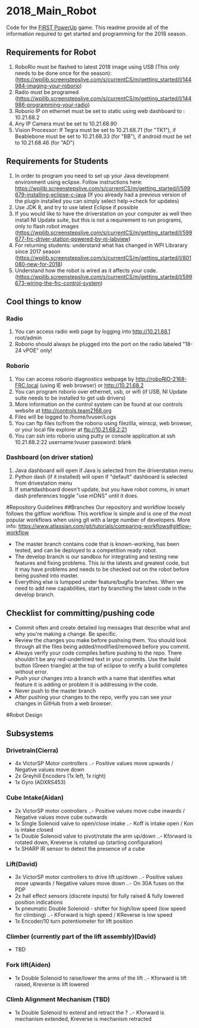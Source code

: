 # 2018_Main_Robot
Code for the [FIRST PowerUp](https://youtu.be/HZbdwYiCY74) game. This readme provide all of the information required to get started and programming for the 2018 season. 

## Requirements for Robot
1. RoboRio must be flashed to latest 2018 image using USB (This only needs to be done once for the season): (https://wpilib.screenstepslive.com/s/currentCS/m/getting_started/l/144984-imaging-your-roborio)
2. Radio must be programed (https://wpilib.screenstepslive.com/s/currentCS/m/getting_started/l/144986-programming-your-radio)
3. Roborio IP on ethernet must be set to static using web dashboard to : 10.21.68.2
4. Any IP Camera must be set to 10.21.68.90
5. Vision Processor: If Tegra must be set to 10.21.68.71 (for "TK1"), if Beablebone must be set to 10.21.68.33 (for "BB"), if android must be set to 10.21.68.46 (for "AD")

## Requirements for Students
1. In order to program you need to set up your Java development environment using eclipse. Follow instructions here: https://wpilib.screenstepslive.com/s/currentCS/m/getting_started/l/599679-installing-eclipse-c-java (If you already had a previous version of the plugin installed you can simply select help->check for updates)
2. Use JDK 8, and try to use latest Eclipse if possible
3. If you would like to have the driverstation on your computer as well then install NI Update suite, but this is not a requirement to run programs, only to flash robot images (https://wpilib.screenstepslive.com/s/currentCS/m/getting_started/l/599677-frc-driver-station-powered-by-ni-labview)
4. For returning students: understand what has changed in WPI Librarary since 2017 season (https://wpilib.screenstepslive.com/s/currentCS/m/getting_started/l/801080-new-for-2018)
5. Understand how the robot is wired as it affects your code. (https://wpilib.screenstepslive.com/s/currentCS/m/getting_started/l/599673-wiring-the-frc-control-system)
## Cool things to know
### Radio
1. You can access radio web page by logging into http://10.21.68.1 root/admin
2. Roborio should always be plugged into the port on the radio labeled "18-24 vPOE" only!

### Roborio
1. You can access roborio diagnostics webpage by http://roboRIO-2168-FRC.local (using IE web browser) or http://10.21.68.2
2. You can program roborio over ethernet, usb, or wifi (if USB, NI Update suite needs to be installed to get usb drivers)
3. More information on the control system can be found at our controls website at http://controls.team2168.org
4. Files will be logged to /home/lvuser/Logs
5. You can ftp files to/from the roborio using filezilla, winscp, web browser, or your local file explorer at ftp://10.21.68.2:21
6. You can ssh into roborio using putty or console application at ssh 10.21.68.2:22 username:lvuser password: blank

### Dashboard (on driver station)
1. Java dashboard will open if Java is selected from the driverstation menu
2. Python dash (if it installed) will open if "default" dashboard is selected from drivestation menu
3. If smartdashboard doesn't update, but you have robot comms, in smart dash preferences toggle "use mDNS" until it does. 

#Repository Guidelines
##Branches
Our repository and workflow loosely follows the gitflow workflow. This workflow is simple and is one of the most popular workflows when using git with a large number of developers. More info: https://www.atlassian.com/git/tutorials/comparing-workflows#gitflow-workflow
- The master branch contains code that is known-working, has been tested, and can be deployed to a competition ready robot.
- The develop branch is our sandbox for integrating and testing new features and fixing problems. This isi the latests and greatest code, but it may have problems and needs to be checked out on the robot before being pushed into master. 
- Everything else is lumpped under feature/bugfix branches. When we need to add new capabilities, start by branching the latest code  in the develop branch.  

## Checklist for committing/pushing code
- Commit often and create detailed log messages that describe what and why you're making a change. Be specific.
- Review the changes you make before pushsing them. You should look through all the files being added/modified/removed before you commit.
- Always verify your code compiles before pushing to the repo. There shouldn't be any red-underlined text in your commits. Use the build button (Green triangle) at the top of eclipse to verify a build completes without error.
- Push your changes into a branch with a name that identifies what feature it is adding or problem it is addressing in the code.
- Never push to the master branch 
- After pushing your changes to the repo, verify you can see your changes in GitHub from a web browser.

#Robot Design
## Subsystems
### Drivetrain(Cierra)
- 4x VictorSP Motor controllers
..- Positive values move upwards / Negative values move down
- 2x Greyhill Encoders (1x left, 1x right)
- 1x Gyro (ADXRS453)

### Cube Intake(Aidan)
- 2x VictorSP motor controllers
..- Positive values move cube inwards / Negative values move cube outwards
- 1x Single Solenoid valve to open/close intake
..- Koff is intake open / Kon is intake closed
- 1x Double Solenoid valve to pivot/rotate the arm up/down 
..- Kforward is rotated down, Kreverse is rotated up (starting configuration)
- 1x SHARP IR sensor to detect the presence of a cube

### Lift(David)
- 3x VictorSP motor controllers to drive lift up/down
..- Positive values move upwards / Negative values move down
..- On 30A fuses on the PDP
- 2x hall effect sensors (discrete inputs) for fully raised & fully lowered position indications 
- 1x pneumatic Double Solenoid - shifter for high/low speed (low speed for climbing)
..- KForward is high speed / KReverse is low speed
- 1x Encoder/10 turn potentiometer for lift position

### Climber (currently part of the lift assembly)(David)
- TBD

### Fork lift(Aiden)
- 1x Double Solenoid to raise/lower the arms of the lift
..- Kforward is lift raised, Kreverse is lift lowered

### Climb Alignment Mechanism (TBD)
- 1x Double Solenoid to extend and retract the ?
..- Kforward is mechanism extended, Kreverse is mechanism retracted
